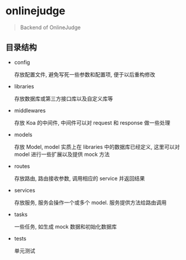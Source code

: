 # onlinejudge

> Backend of OnlineJudge



## 目录结构

- config

  存放配置文件, 避免写死一些参数和配置项, 便于以后重构修改

- libraries

  存放数据库或第三方接口库以及自定义库等

- middlewares

  存放 Koa 的中间件, 中间件可以对 request 和 response 做一些处理

- models

  存放 Model, model 实质上在 libraries 中的数据库已经定义, 这里可以对 model 进行一些扩展以及提供 mock 方法

- routes

  存放路由, 路由接收参数, 调用相应的 service 并返回结果

- services

  存放服务, 服务会操作一个或多个 model. 服务提供方法给路由调用

- tasks

  一些任务, 如生成 mock 数据和初始化数据库

- tests

  单元测试


